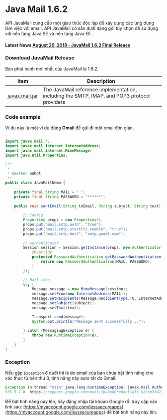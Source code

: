 # Java Mail 1.6.2

API JavaMail cung cấp một giao thức độc lập để xây dựng các ứng dụng làm việc với email. API JavaMail có sẵn dưới dạng gói tùy chọn để sử dụng với nền tảng Java SE và nền tảng Java EE .

#### Latest News [August 29, 2018 - JavaMail 1.6.2 Final Release](https://github.com/javaee/javamail/releases)

### Download JavaMail Release
Bản phát hành mới nhất của JavaMail là 1.6.2.

|Item|Description|
|---|---|
|[javax.mail.jar](https://github.com/javaee/javamail/releases/download/JAVAMAIL-1_6_2/javax.mail.jar)|The JavaMail reference implementation, including the SMTP, IMAP, and POP3 protocol providers|

### Code example

Ví dụ này là một ví dụ dùng **Gmail** để gửi đi một emai đơn giản.

```java

import javax.mail.*;
import javax.mail.internet.InternetAddress;
import javax.mail.internet.MimeMessage;
import java.util.Properties;

/**
 *
 * @author anhdt
 */
public class JavaMailDemo {
    
    private final String MAIL = " ";
    private final String PASSWORD = "******";
    
    public void sentEmail(String toEmail, String subject, String text) {
        
        // Config
        Properties props = new Properties();
        props.put("mail.smtp.auth", "true");
        props.put("mail.smtp.starttls.enable", "true");
        props.put("mail.smtp.host", "smtp.gmail.com");
        
        // Authenticator
        Session session = Session.getInstance(props, new Authenticator() {
            @Override
            protected PasswordAuthentication getPasswordAuthentication() {
                return new PasswordAuthentication(MAIL, PASSWORD);
            }
        });

        // Mail info
        try {
            Message message = new MimeMessage(session);
            message.setFrom(new InternetAddress(MAIL));
            message.setRecipients(Message.RecipientType.TO, InternetAddress.parse(toEmail));
            message.setSubject(subject);
            message.setText(text);

            Transport.send(message);           
            System.out.println("Message sent successfully...");
            
        } catch (MessagingException e) {
            throw new RuntimeException(e);
        }
    }    
}

```

### Exception

Nếu gặp `Exception` ở dưới thì là do email của bạn chưa bật tính năng cho xác thực từ bên thứ 3, tính năng này auto tắt do Gmail.

```java
Exception in thread "main" java.lang.RuntimeException: javax.mail.AuthenticationFailedException: 535-5.7.8 Username and Password not accepted. Learn more at
535 5.7.8  https://support.google.com/mail/?p=BadCredentials e26sm2342304pgb.48 - gsmtp
```

Để bật tính năng này lên, hãy đăng nhập tài khoản Google rồi truy cập vào link sau: [https://myaccount.google.com/lesssecureapps](https://myaccount.google.com/lesssecureapps) để bật tính năng này lên.
